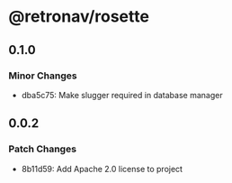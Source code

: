 # @retronav/rosette

## 0.1.0

### Minor Changes

- dba5c75: Make slugger required in database manager

## 0.0.2

### Patch Changes

- 8b11d59: Add Apache 2.0 license to project

